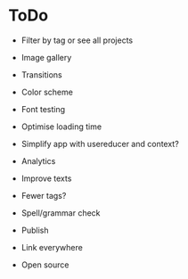 # ToDo

- Filter by tag or see all projects
- Image gallery
- Transitions
- Color scheme
- Font testing
- Optimise loading time
- Simplify app with usereducer and context?
- Analytics
- Improve texts
- Fewer tags?
- Spell/grammar check

- Publish
- Link everywhere
- Open source
